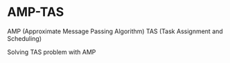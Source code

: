 # AMP-TAS

AMP (Approximate Message Passing Algorithm)
TAS (Task Assignment and Scheduling)

Solving TAS problem with AMP

